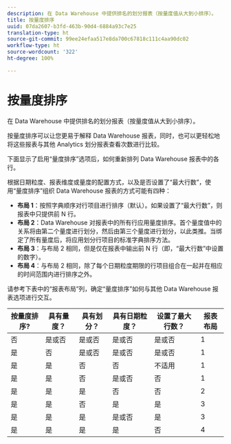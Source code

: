 ```yaml
---
description: 在 Data Warehouse 中提供排名的划分报表（按量度值从大到小排序）。
title: 按量度排序
uuid: 07da2607-b3fd-463b-90d4-6884a93c7e25
translation-type: ht
source-git-commit: 99ee24efaa517e8da700c67818c111c4aa90dc02
workflow-type: ht
source-wordcount: '322'
ht-degree: 100%

---
```



# 按量度排序

在 Data Warehouse 中提供排名的划分报表（按量度值从大到小排序）。

按量度排序可以让您更易于解释 Data Warehouse 报表，同时，也可以更轻松地将这些报表与其他 Analytics 划分报表查看次数进行比较。

下面显示了启用“量度排序”选项后，如何重新排列 Data Warehouse 报表中的各行。

根据日期粒度、报表维度或量度的配置方式，以及是否设置了“最大行数”，使用“量度排序”组织 Data Warehouse 报表的方式可能有四种：

* **布局 1**：按照字典顺序对行项目进行排序（默认）。如果设置了“最大行数”，则报表中只提供前 N 行。
* **布局 2**：Data Warehouse 对报表中的所有行应用量度排序。首个量度值中的关系将由第二个量度进行划分，然后由第三个量度进行划分，以此类推。当绑定了所有量度后，将应用划分行项目的标准字典排序方法。
* **布局 3**：与布局 2 相同，但是仅在报表中输出前 N 行（即，“最大行数”中设置的数字）。
* **布局 4**：与布局 2 相同，除了每个日期粒度期限的行项目组合在一起并在相应的时间范围内进行排序之外。

请参考下表中的“报表布局”列，确定“量度排序”如何与其他 Data Warehouse 报表选项进行交互。

| 按量度排序? | 具有量度？ | 具有划分？ | 具有日期粒度？ | 设置了最大行数？ | 报表布局 |
|---|---|---|---|---|---|
| 否 | 是或否 | 是或否 | 是或否 | 是或否 | 1 |
| 是 | 否 | 是或否 | 是或否 | 是或否 | 1 |
| 是 | 是 | 否 | 否 | 不适用 | 1 |
| 是 | 是 | 否 | 是或否 | 否 | 1 |
| 是 | 是 | 是 | 否 | 否 | 2 |
| 是 | 是 | 否 | 是 | 是 | 3 |
| 是 | 是 | 是 | 是或否 | 是 | 3 |
| 是 | 是 | 是 | 是 | 否 | 4 |


